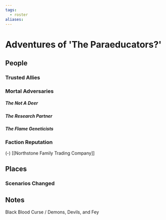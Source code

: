 ```yaml
---
tags:
  - roster
aliases:
---
```

# Adventures of 'The Paraeducators?'
## People
### Trusted Allies
### Mortal Adversaries
##### The Not A Deer
##### The Research Partner
##### The Flame Geneticists
### Faction Reputation
(-) [[Northstone Family Trading Company]]
## Places
### Scenarios Changed
## Notes
Black Blood Curse / Demons, Devils, and Fey